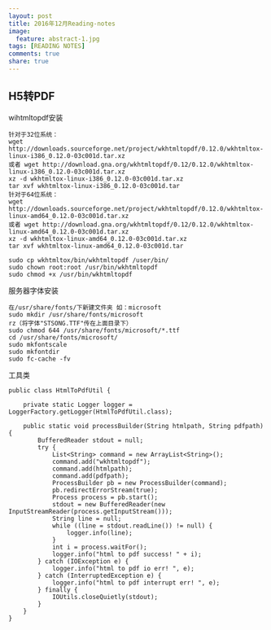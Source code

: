```yaml
---
layout: post
title: 2016年12月Reading-notes
image: 
  feature: abstract-1.jpg
tags: [READING NOTES]
comments: true
share: true
---
```

## H5转PDF
wihtmltopdf安装

    针对于32位系统：
    wget http://downloads.sourceforge.net/project/wkhtmltopdf/0.12.0/wkhtmltox-linux-i386_0.12.0-03c001d.tar.xz
    或者 wget http://download.gna.org/wkhtmltopdf/0.12/0.12.0/wkhtmltox-linux-i386_0.12.0-03c001d.tar.xz
    xz -d wkhtmltox-linux-i386_0.12.0-03c001d.tar.xz
    tar xvf wkhtmltox-linux-i386_0.12.0-03c001d.tar
    针对于64位系统：
    wget http://downloads.sourceforge.net/project/wkhtmltopdf/0.12.0/wkhtmltox-linux-amd64_0.12.0-03c001d.tar.xz
    或者 wget http://download.gna.org/wkhtmltopdf/0.12/0.12.0/wkhtmltox-linux-amd64_0.12.0-03c001d.tar.xz
    xz -d wkhtmltox-linux-amd64_0.12.0-03c001d.tar.xz
    tar xvf wkhtmltox-linux-amd64_0.12.0-03c001d.tar

    sudo cp wkhtmltox/bin/wkhtmltopdf /user/bin/
    sudo chown root:root /usr/bin/wkhtmltopdf
    sudo chmod +x /usr/bin/wkhtmltopdf


服务器字体安装

    在/usr/share/fonts/下新建文件夹 如：microsoft
    sudo mkdir /usr/share/fonts/microsoft
    rz（将字体"STSONG.TTF"传在上面目录下）
    sudo chmod 644 /usr/share/fonts/microsoft/*.ttf
    cd /usr/share/fonts/microsoft/
    sudo mkfontscale
    sudo mkfontdir
    sudo fc-cache -fv


工具类

    public class HtmlToPdfUtil {
        
        private static Logger logger = LoggerFactory.getLogger(HtmlToPdfUtil.class);
        
        public static void processBuilder(String htmlpath, String pdfpath) {
            BufferedReader stdout = null;
            try {
                List<String> command = new ArrayList<String>();
                command.add("wkhtmltopdf");
                command.add(htmlpath);
                command.add(pdfpath);
                ProcessBuilder pb = new ProcessBuilder(command);
                pb.redirectErrorStream(true);
                Process process = pb.start();
                stdout = new BufferedReader(new InputStreamReader(process.getInputStream()));
                String line = null;
                while ((line = stdout.readLine()) != null) {
                    logger.info(line);
                }
                int i = process.waitFor();
                logger.info("html to pdf success! " + i);
            } catch (IOException e) {
                logger.info("html to pdf io err! ", e);
            } catch (InterruptedException e) {
                logger.info("html to pdf interrupt err! ", e);
            } finally {
                IOUtils.closeQuietly(stdout);
            }
        }
    }
